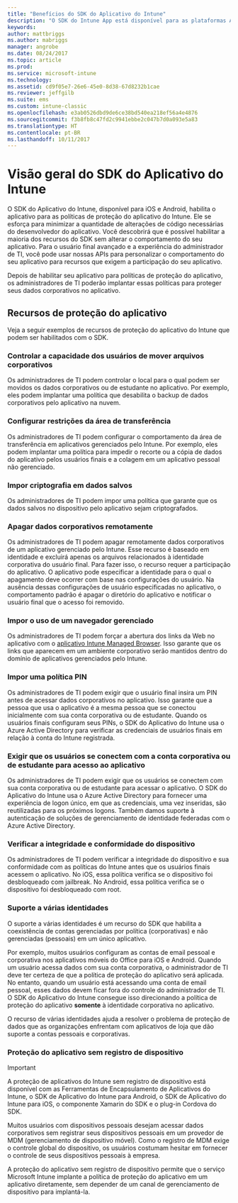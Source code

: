 ```yaml
---
title: "Benefícios do SDK do Aplicativo do Intune"
description: "O SDK do Intune App está disponível para as plataformas Android e iOS, e habilita os recursos de gerenciamento de aplicativos móveis com o Microsoft Intune."
keywords: 
author: mattbriggs
ms.author: mabriggs
manager: angrobe
ms.date: 08/24/2017
ms.topic: article
ms.prod: 
ms.service: microsoft-intune
ms.technology: 
ms.assetid: cd9f05e7-26e6-45e0-8d38-67d8232b1cae
ms.reviewer: jeffgilb
ms.suite: ems
ms.custom: intune-classic
ms.openlocfilehash: e3ab0526dbd9de6ce38bd540ea218ef56a4e4876
ms.sourcegitcommit: f3b8fb8c47fd2c9941ebbe2c047b7d0a093e5a83
ms.translationtype: HT
ms.contentlocale: pt-BR
ms.lasthandoff: 10/11/2017
---
```

# <a name="intune-app-sdk-overview"></a>Visão geral do SDK do Aplicativo do Intune
O SDK do Aplicativo do Intune, disponível para iOS e Android, habilita o aplicativo para as políticas de proteção do aplicativo do Intune. Ele se esforça para minimizar a quantidade de alterações de código necessárias do desenvolvedor do aplicativo. Você descobrirá que é possível habilitar a maioria dos recursos do SDK sem alterar o comportamento do seu aplicativo. Para o usuário final avançado e a experiência do administrador de TI, você pode usar nossas APIs para personalizar o comportamento do seu aplicativo para recursos que exigem a participação do seu aplicativo.

Depois de habilitar seu aplicativo para políticas de proteção do aplicativo, os administradores de TI poderão implantar essas políticas para proteger seus dados corporativos no aplicativo.

## <a name="app-protection-features"></a>Recursos de proteção do aplicativo

Veja a seguir exemplos de recursos de proteção do aplicativo do Intune que podem ser habilitados com o SDK.

### <a name="control-users-ability-to-move-corporate-files"></a>Controlar a capacidade dos usuários de mover arquivos corporativos
Os administradores de TI podem controlar o local para o qual podem ser movidos os dados corporativos ou de estudante no aplicativo. Por exemplo, eles podem implantar uma política que desabilita o backup de dados corporativos pelo aplicativo na nuvem.

### <a name="configure-clipboard-restrictions"></a>Configurar restrições da área de transferência
Os administradores de TI podem configurar o comportamento da área de transferência em aplicativos gerenciados pelo Intune. Por exemplo, eles podem implantar uma política para impedir o recorte ou a cópia de dados do aplicativo pelos usuários finais e a colagem em um aplicativo pessoal não gerenciado.

### <a name="enforce-encryption-on-saved-data"></a>Impor criptografia em dados salvos
Os administradores de TI podem impor uma política que garante que os dados salvos no dispositivo pelo aplicativo sejam criptografados.

### <a name="remotely-wipe-corporate-data"></a>Apagar dados corporativos remotamente
Os administradores de TI podem apagar remotamente dados corporativos de um aplicativo gerenciado pelo Intune. Esse recurso é baseado em identidade e excluirá apenas os arquivos relacionados à identidade corporativa do usuário final. Para fazer isso, o recurso requer a participação do aplicativo. O aplicativo pode especificar a identidade para o qual o apagamento deve ocorrer com base nas configurações do usuário. Na ausência dessas configurações de usuário especificadas no aplicativo, o comportamento padrão é apagar o diretório do aplicativo e notificar o usuário final que o acesso foi removido.

### <a name="enforce-the-use-of-a-managed-browser"></a>Impor o uso de um navegador gerenciado
Os administradores de TI podem forçar a abertura dos links da Web no aplicativo com o [aplicativo Intune Managed Browser](/intune-classic/deploy-use/manage-internet-access-using-managed-browser-policies). Isso garante que os links que aparecem em um ambiente corporativo serão mantidos dentro do domínio de aplicativos gerenciados pelo Intune.

### <a name="enforce-a-pin-policy"></a>Impor uma política PIN
Os administradores de TI podem exigir que o usuário final insira um PIN antes de acessar dados corporativos no aplicativo. Isso garante que a pessoa que usa o aplicativo é a mesma pessoa que se conectou inicialmente com sua conta corporativa ou de estudante. Quando os usuários finais configuram seus PINs, o SDK do Aplicativo do Intune usa o Azure Active Directory para verificar as credenciais de usuários finais em relação à conta do Intune registrada.

### <a name="require-users-to-sign-in-with-work-or-school-account-for-app-access"></a>Exigir que os usuários se conectem com a conta corporativa ou de estudante para acesso ao aplicativo
Os administradores de TI podem exigir que os usuários se conectem com sua conta corporativa ou de estudante para acessar o aplicativo. O SDK do Aplicativo do Intune usa o Azure Active Directory para fornecer uma experiência de logon único, em que as credenciais, uma vez inseridas, são reutilizadas para os próximos logons. Também damos suporte à autenticação de soluções de gerenciamento de identidade federadas com o Azure Active Directory.

### <a name="check-device-health-and-compliance"></a>Verificar a integridade e conformidade do dispositivo
Os administradores de TI podem verificar a integridade do dispositivo e sua conformidade com as políticas do Intune antes que os usuários finais acessem o aplicativo. No iOS, essa política verifica se o dispositivo foi desbloqueado com jailbreak. No Android, essa política verifica se o dispositivo foi desbloqueado com root.

### <a name="multi-identity-support"></a>Suporte a várias identidades
O suporte a várias identidades é um recurso do SDK que habilita a coexistência de contas gerenciadas por política (corporativas) e não gerenciadas (pessoais) em um único aplicativo.

Por exemplo, muitos usuários configuram as contas de email pessoal e corporativa nos aplicativos móveis do Office para iOS e Android. Quando um usuário acessa dados com sua conta corporativa, o administrador de TI deve ter certeza de que a política de proteção do aplicativo será aplicada. No entanto, quando um usuário está acessando uma conta de email pessoal, esses dados devem ficar fora do controle do administrador de TI. O SDK do Aplicativo do Intune consegue isso direcionando a política de proteção do aplicativo **somente** à identidade corporativa no aplicativo.

O recurso de várias identidades ajuda a resolver o problema de proteção de dados que as organizações enfrentam com aplicativos de loja que dão suporte a contas pessoais e corporativas.
 
### <a name="app-protection-without-device-enrollment"></a>Proteção do aplicativo sem registro de dispositivo

>[!IMPORTANT]
>A proteção de aplicativos do Intune sem registro de dispositivo está disponível com as Ferramentas de Encapsulamento de Aplicativos do Intune, o SDK de Aplicativo do Intune para Android, o SDK de Aplicativo do Intune para iOS, o componente Xamarin do SDK e o plug-in Cordova do SDK.

Muitos usuários com dispositivos pessoais desejam acessar dados corporativos sem registrar seus dispositivos pessoais em um provedor de MDM (gerenciamento de dispositivo móvel). Como o registro de MDM exige o controle global do dispositivo, os usuários costumam hesitar em fornecer o controle de seus dispositivos pessoais à empresa.

A proteção do aplicativo sem registro de dispositivo permite que o serviço Microsoft Intune implante a política de proteção do aplicativo em um aplicativo diretamente, sem depender de um canal de gerenciamento de dispositivo para implantá-la.
